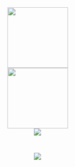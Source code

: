 <div align="center">
    <img height="137px" src="https://github-readme-stats.vercel.app/api?username=sun0225SUN&hide_title=true&hide_border=true&show_icons=trueline_height=21&text_color=000&icon_color=000&bg_color=0,ea6161,ffc64d,fffc4d,52fa5a&theme=graywhite" />
</div>
<div align="center">
    <img height="137px" src="https://github-readme-stats.vercel.app/api?username=sun0225SUN&hide_title=true&hide_border=true&show_icons=trueline_height=21&text_color=000&icon_color=000&bg_color=0,ea6161,ffc64d,fffc4d,52fa5a&theme=graywhite" />
</div>
<div align="center"><img src="https://cdn.jsdelivr.net/gh/heqifan/heqifan/assets/github-contribution-grid-snake.svg" /></div>
<h1 align="center">
    <img src="https://readme-typing-svg.herokuapp.com/?lines=Hello%2C%20World!;Rookie祝您今天愉快!&center=true&size=27">
</h1>
